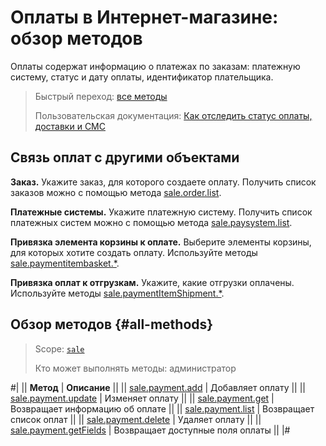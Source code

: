 # Оплаты в Интернет-магазине: обзор методов

Оплаты содержат информацию о платежах по заказам: платежную систему, статус и дату оплаты, идентификатор плательщика.

> Быстрый переход: [все методы](#all-methods)
> 
> Пользовательская документация: [Как отследить статус оплаты, доставки и СМС](https://helpdesk.bitrix24.ru/open/18291172)

## Связь оплат с другими объектами

**Заказ.** Укажите заказ, для которого создаете оплату. Получить список заказов можно с помощью метода [sale.order.list](../order/sale-order-list.md).

**Платежные системы.** Укажите платежную систему. Получить список платежных систем можно с помощью метода [sale.paysystem.list](../../pay-system/sale-pay-system-list.md).

**Привязка элемента корзины к оплате.** Выберите элементы корзины, для которых хотите создать оплату. Используйте методы [sale.paymentitembasket.*](../payment-item-basket/index.md).

**Привязка оплат к отгрузкам.** Укажите, какие отгрузки оплачены. Используйте методы [sale.paymentItemShipment.*](../payment-item-shipment/index.md).

## Обзор методов {#all-methods}

> Scope: [`sale`](../../scopes/permissions.md)
>
> Кто может выполнять методы: администратор

#|
|| **Метод** | **Описание** ||
|| [sale.payment.add](./sale-payment-add.md) | Добавляет оплату ||
|| [sale.payment.update](./sale-payment-update.md) | Изменяет оплату ||
|| [sale.payment.get](./sale-payment-get.md) | Возвращает информацию об оплате ||
|| [sale.payment.list](./sale-payment-list.md) | Возвращает список оплат ||
|| [sale.payment.delete](./sale-payment-delete.md) | Удаляет оплату ||
|| [sale.payment.getFields](./sale-payment-get-fields.md) | Возвращает доступные поля оплаты ||
|#

